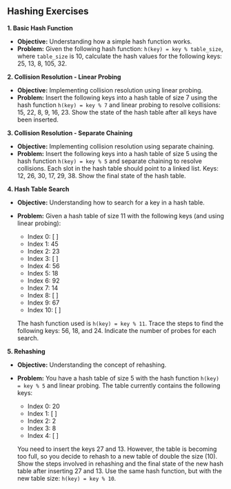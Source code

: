 ## Hashing Exercises

**1. Basic Hash Function**

* **Objective:** Understanding how a simple hash function works.
* **Problem:** Given the following hash function: `h(key) = key % table_size`, where `table_size` is 10, calculate the hash values for the following keys: 25, 13, 8, 105, 32.

**2. Collision Resolution - Linear Probing**

* **Objective:** Implementing collision resolution using linear probing.
* **Problem:** Insert the following keys into a hash table of size 7 using the hash function `h(key) = key % 7` and linear probing to resolve collisions: 15, 22, 8, 9, 16, 23. Show the state of the hash table after all keys have been inserted.

**3. Collision Resolution - Separate Chaining**

* **Objective:** Implementing collision resolution using separate chaining.
* **Problem:** Insert the following keys into a hash table of size 5 using the hash function `h(key) = key % 5` and separate chaining to resolve collisions. Each slot in the hash table should point to a linked list. Keys: 12, 26, 30, 17, 29, 38. Show the final state of the hash table.

**4. Hash Table Search**

* **Objective:** Understanding how to search for a key in a hash table.
* **Problem:** Given a hash table of size 11 with the following keys (and using linear probing):
    * Index 0: \[ \]
    * Index 1: 45
    * Index 2: 23
    * Index 3: \[ \]
    * Index 4: 56
    * Index 5: 18
    * Index 6: 92
    * Index 7: 14
    * Index 8: \[ \]
    * Index 9: 67
    * Index 10: \[ \]

    The hash function used is `h(key) = key % 11`. Trace the steps to find the following keys: 56, 18, and 24. Indicate the number of probes for each search.

**5. Rehashing**

* **Objective:** Understanding the concept of rehashing.
* **Problem:** You have a hash table of size 5 with the hash function `h(key) = key % 5` and linear probing. The table currently contains the following keys:
    * Index 0: 20
    * Index 1: \[ \]
    * Index 2: 2
    * Index 3: 8
    * Index 4: \[ \]

    You need to insert the keys 27 and 13. However, the table is becoming too full, so you decide to rehash to a new table of double the size (10). Show the steps involved in rehashing and the final state of the new hash table after inserting 27 and 13. Use the same hash function, but with the new table size: `h(key) = key % 10`.
